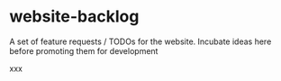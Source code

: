 # website-backlog
A set of feature requests / TODOs for the website.  Incubate ideas here before promoting them for development


xxx
